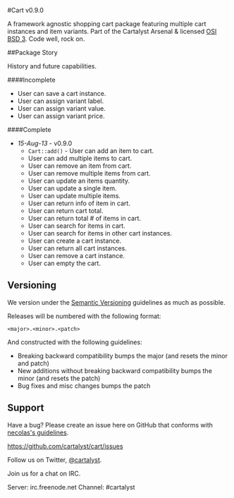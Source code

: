 #Cart v0.9.0

A framework agnostic shopping cart package featuring multiple cart instances and item variants. Part of the Cartalyst Arsenal & licensed [OSI BSD 3](license.md). Code well, rock on.

##Package Story

History and future capabilities.

####Incomplete
- User can save a cart instance.
- User can assign variant label.
- User can assign variant value.
- User can assign variant price.

####Complete
- *15-Aug-13* - v0.9.0
	- ```Cart::add()``` - User can add an item to cart. 
	- User can add multiple items to cart.
	- User can remove an item from cart.
	- User can remove multiple items from cart.
	- User can update an items quantity.
	- User can update a single item.
	- User can update multiple items.
	- User can return info of item in cart.
	- User can return cart total.
	- User can return total # of items in cart.
	- User can search for items in cart.
	- User can search for items in other cart instances.
	- User can create a cart instance.
	- User can return all cart instances.
	- User can remove a cart instance.
	- User can empty the cart.

Versioning
----------

We version under the [Semantic Versioning](http://semver.org/) guidelines as much as possible.

Releases will be numbered with the following format:

`<major>.<minor>.<patch>`

And constructed with the following guidelines:

* Breaking backward compatibility bumps the major (and resets the minor and patch)
* New additions without breaking backward compatibility bumps the minor (and resets the patch)
* Bug fixes and misc changes bumps the patch

Support
--------

Have a bug? Please create an issue here on GitHub that conforms with [necolas's guidelines](https://github.com/necolas/issue-guidelines).

https://github.com/cartalyst/cart/issues

Follow us on Twitter, [@cartalyst](http://twitter.com/cartalyst).

Join us for a chat on IRC.

Server: irc.freenode.net
Channel: #cartalyst
